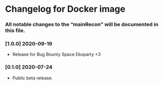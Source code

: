 # Changelog for Docker image

### All notable changes to the “mainRecon” will be documented in this file.

### [1.0.0] 2020-09-19

- Release for Bug Bounty Space Ekoparty <3

### [0.1.0] 2020-07-24

- Public beta release.